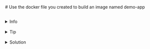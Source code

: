 # Use the docker file you created to build an image named demo-app

<br>
<details><summary>Info</summary>
<br>
As of Docker 20.10, docker buildx is the default and preferred way of building images using the Docker CLI.
It's not installed on the KillerCoda machines at the time of writting, we'll need to do thing the old way. Take a look at
the documentation to findout how to tag an image.

[Legacy build documentation](https://docs.docker.com/reference/cli/docker/build-legacy/)
</details>

<br>
<details><summary>Tip</summary>
<br>
Use the docker build --help command to see how to give the image a name, in docker images are tagged rather than named.
</details>

<br>
<details><summary>Solution</summary>
<br>

```plain
docker build -t demo-app .
```{{exec}}


This command builds an image and tags it as demo-app. The fullstop at the end is just specifying the directory where the Dockerfile is located relative to where the command has been run. In our case we use the full stop to represent the current directory.


</details>
